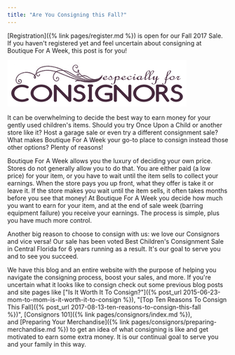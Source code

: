 ```yaml
---
title: "Are You Consigning this Fall?"
---
```


[Registration]({% link pages/register.md %}) is open for our Fall 2017 Sale. If you haven't registered yet and feel uncertain about consigning at Boutique For A Week, this post is for you!

![](/img/blog/especiallyForConsignors.png)

It can be overwhelming to decide the best way to earn money for your gently used children's items. Should you try Once Upon a Child or another store like it? Host a garage sale or even try a different consignment sale? What makes Boutique For A Week your go-to place to consign instead those other options? Plenty of reasons!

Boutique For A Week allows you the luxury of deciding your own price. Stores do not generally allow you to do that. You are either paid (a low price) for your item, or you have to wait until the item sells to collect your earnings. When the store pays you up front, what they offer is take it or leave it. If the store makes you wait until the item sells, it often takes months before you see that money! At Boutique For A Week you decide how much you want to earn for your item, and at the end of sale week (barring equipment failure) you receive your earnings. The process is simple, plus you have much more control.

Another big reason to choose to consign with us: we love our Consignors and vice versa! Our sale has been voted Best Children's Consignment Sale in Central Florida for 6 years running as a result. It's our goal to serve you and to see you succeed. 

We have this blog and an entire website with the purpose of helping you navigate the consigning process, boost your sales, and more. If you're uncertain what it looks like to consign check out some previous blog posts and site pages like ["Is It Worth It To Consign?"]({% post_url 2015-06-23-mom-to-mom-is-it-worth-it-to-consign %}), "[Top Ten Reasons To Consign This Fall]({% post_url 2017-08-13-ten-reasons-to-consign-this-fall %})", [Consignors 101]({% link pages/consignors/index.md %}), and [Preparing Your Merchandise]({% link pages/consignors/preparing-merchandise.md %}) to get an idea of what consigning is like and get motivated to earn some extra money. It is our continual goal to serve you and your family in this way.
